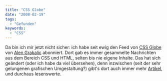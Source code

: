 ```yaml
---
title: "CSS Globe"
date: "2008-02-19"
tags:
  - "Gefunden"
keywords:
  - "CSS"
---
```


Da bin ich mir jetzt nicht sicher: ich habe seit ewig den Feed von [CSS Globe](http://cssglobe.com/) von [Alen Grakalic](http://www.pixelpusher.biz/) abonniert. Dort gab es immer gesammelte Nachrichten aus dem Bereich CSS und HTML, selten bis nie eigene Inhalte. Das hat sich geändert (oder ich habe da viel übersehen), denn inzwischen (seit der sehr gelungenen grafischen Umgestaltung?) gibt's dort auch immer mehr [Artikel](http://cssglobe.com/articles.asp), und durchaus lesenswerte.
